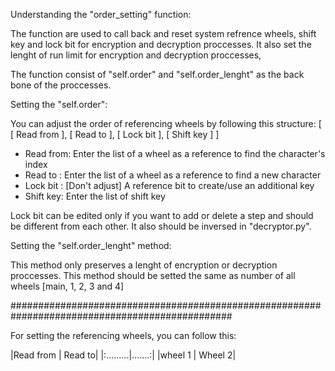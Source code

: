 
Understanding the "order_setting" function:

The function are used to call back and reset system refrence wheels, shift key and lock bit for encryption and decryption
proccesses. It also set the lenght of run limit for encryption and decryption proccesses,

The function consist of "self.order" and "self.order_lenght" as the back bone of the proccesses.

Setting the "self.order":

You can adjust the order of referencing wheels by following this structure:
[
[ Read from ],
[ Read to ],
[ Lock bit ],
[ Shift key ]
]

- Read from: Enter the list of a wheel as a reference to find the character's index
- Read to  : Enter the list of a wheel as a reference to find a new character
- Lock bit : [Don't adjust] A reference bit to create/use an additional key
- Shift key: Enter the list of shift key

Lock bit can be edited only if you want to add or delete a step and should be different from each other. It also should be
inversed in "decryptor.py".

Setting the "self.order_lenght" method:

This method only preserves a lenght of encryption or decryption proccesses. This method should be setted the same as number
of all wheels [main, 1, 2, 3 and 4]

################################################################################################

For setting the referencing wheels, you can follow this:

|Read from | Read to|
|:.........|.......:|
|wheel 1 | Wheel 2|





